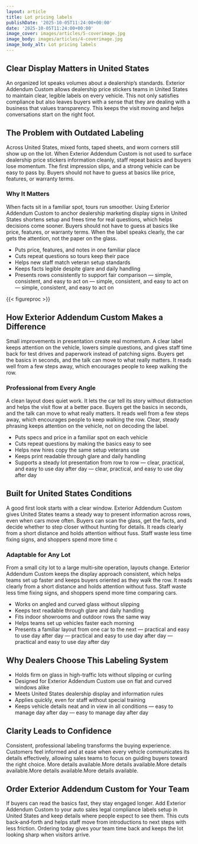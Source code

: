 ```yaml
---
layout: article
title: Lot pricing labels
publishDate: '2025-10-05T11:24:00+00:00'
date: '2025-10-05T11:24:00+00:00'
image_cover: images/articles/5-coverimage.jpg
image_body: images/articles/4-coverimage.jpg
image_body_alt: Lot pricing labels
---
```



## Clear Display Matters in United States
An organized lot speaks volumes about a dealership’s standards. Exterior Addendum Custom allows dealership price stickers teams in United States to maintain clear, legible labels on every vehicle. This not only satisfies compliance but also leaves buyers with a sense that they are dealing with a business that values transparency. This keeps the visit moving and helps conversations start on the right foot.

## The Problem with Outdated Labeling
Across United States, mixed fonts, taped sheets, and worn corners still show up on the lot. When Exterior Addendum Custom is not used to surface dealership price stickers information cleanly, staff repeat basics and buyers lose momentum. The first impression slips, and a strong vehicle can be easy to pass by. Buyers should not have to guess at basics like price, features, or warranty terms.

### Why It Matters
When facts sit in a familiar spot, tours run smoother. Using Exterior Addendum Custom to anchor dealership marketing display signs in United States shortens setup and frees time for real questions, which helps decisions come sooner. Buyers should not have to guess at basics like price, features, or warranty terms. When the label speaks clearly, the car gets the attention, not the paper on the glass.

- Puts price, features, and notes in one familiar place
- Cuts repeat questions so tours keep their pace
- Helps new staff match veteran setup standards
- Keeps facts legible despite glare and daily handling
- Presents rows consistently to support fair comparison — simple, consistent, and easy to act on — simple, consistent, and easy to act on — simple, consistent, and easy to act on

{{< figureproc >}}

## How Exterior Addendum Custom Makes a Difference
Small improvements in presentation create real momentum. A clear label keeps attention on the vehicle, lowers simple questions, and gives staff time back for test drives and paperwork instead of patching signs.  Buyers get the basics in seconds, and the talk can move to what really matters.  It reads well from a few steps away, which encourages people to keep walking the row.

### Professional from Every Angle
A clean layout does quiet work. It lets the car tell its story without distraction and helps the visit flow at a better pace.  Buyers get the basics in seconds, and the talk can move to what really matters.  It reads well from a few steps away, which encourages people to keep walking the row.  Clear, steady phrasing keeps attention on the vehicle, not on decoding the label.

- Puts specs and price in a familiar spot on each vehicle
- Cuts repeat questions by making the basics easy to see
- Helps new hires copy the same setup veterans use
- Keeps print readable through glare and daily handling
- Supports a steady lot presentation from row to row — clear, practical, and easy to use day after day — clear, practical, and easy to use day after day

## Built for United States Conditions
A good first look starts with a clear window. Exterior Addendum Custom gives United States teams a steady way to present information across rows, even when cars move often. Buyers can scan the glass, get the facts, and decide whether to step closer without hunting for details. It reads clearly from a short distance and holds attention without fuss. Staff waste less time fixing signs, and shoppers spend more time c

### Adaptable for Any Lot
From a small city lot to a large multi‑site operation, layouts change. Exterior Addendum Custom keeps the display approach consistent, which helps teams set up faster and keeps buyers oriented as they walk the row. It reads clearly from a short distance and holds attention without fuss. Staff waste less time fixing signs, and shoppers spend more time comparing cars.

- Works on angled and curved glass without slipping
- Keeps text readable through glare and daily handling
- Fits indoor showrooms and outdoor rows the same way
- Helps teams set up vehicles faster each morning
- Presents a familiar layout from one car to the next — practical and easy to use day after day — practical and easy to use day after day — practical and easy to use day after day

## Why Dealers Choose This Labeling System
- Holds firm on glass in high-traffic lots without slipping or curling
- Designed for Exterior Addendum Custom use on flat and curved windows alike
- Meets United States dealership display and information rules
- Applies quickly, even for staff without special training
- Keeps vehicle details neat and in view in all conditions — easy to manage day after day — easy to manage day after day

## Clarity Leads to Confidence
Consistent, professional labeling transforms the buying experience. Customers feel informed and at ease when every vehicle communicates its details effectively, allowing sales teams to focus on guiding buyers toward the right choice. More details available.More details available.More details available.More details available.More details available.

## Order Exterior Addendum Custom for Your Team
If buyers can read the basics fast, they stay engaged longer. Add Exterior Addendum Custom to your auto sales legal compliance labels setup in United States and keep details where people expect to see them. This cuts back‑and‑forth and helps staff move from introductions to next steps with less friction.  Ordering today gives your team time back and keeps the lot looking sharp when visitors arrive.

